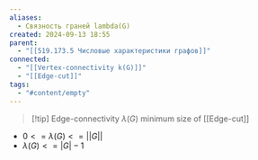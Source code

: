 ```yaml
---
aliases:
  - Связность граней lambda(G)
created: 2024-09-13 18:55
parent:
  - "[[519.173.5 Числовые характеристики графов]]"
connected:
  - "[[Vertex-connectivity k(G)]]"
  - "[[Edge-cut]]"
tags:
  - "#content/empty"
---
```


> [!tip] Edge-connectivity $\lambda(G)$
minimum size of [[Edge-cut]] 


- $0 <= \lambda(G) <= ||G||$
- $\lambda(G) <= |G| - 1$